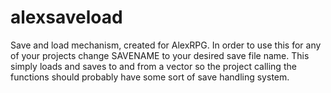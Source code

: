 # alexsaveload
Save and load mechanism, created for AlexRPG. In order to use this for any of your projects change SAVENAME to your desired save file name.
This simply loads and saves to and from a vector so the project calling the functions should probably have some sort of save handling system.